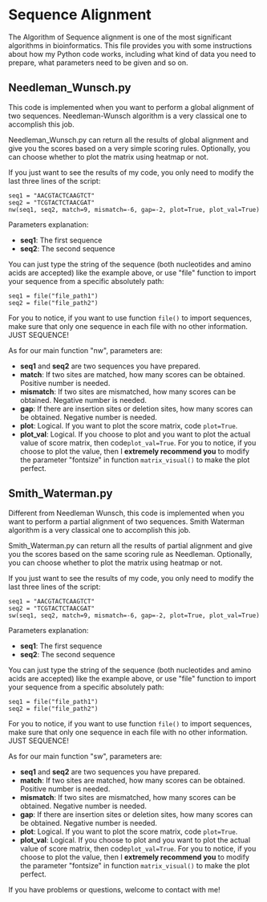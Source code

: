 # Sequence Alignment

The Algorithm of Sequence alignment is one of the most significant algorithms in bioinformatics. This file provides you with some instructions about how my Python code works, including what kind of data you need to prepare, what parameters need to be given and so on.

## Needleman_Wunsch.py

This code is implemented when you want to perform a global alignment of two sequences. Needleman-Wunsch algorithm is a very classical one to accomplish this job.

Needleman_Wunsch.py can return all the results of global alignment and give you the scores based on a very simple scoring rules. Optionally, you can choose whether to plot the matrix using heatmap or not.

If you just want to see the results of my code, you only need to modify the last three lines of the script:

```
seq1 = "AACGTACTCAAGTCT"
seq2 = "TCGTACTCTAACGAT"
nw(seq1, seq2, match=9, mismatch=-6, gap=-2, plot=True, plot_val=True)
```

Parameters explanation:

- **seq1**: The first sequence
- **seq2**: The second sequence

You can just type the string of the sequence (both nucleotides and amino acids are accepted) like the example above, or use "file" function to import your sequence from a specific absolutely path:

```
seq1 = file("file_path1")
seq2 = file("file_path2")
```

For you to notice, if you want to use function `file()` to import sequences, make sure that only one sequence in each file with no other information. JUST SEQUENCE!

As for our main function "nw", parameters are:

- **seq1** and **seq2** are two sequences you have prepared.
- **match**: If two sites are matched, how many scores can be obtained. Positive number is needed.
- **mismatch**: If two sites are mismatched, how many scores can be obtained. Negative number is needed.
- **gap**: If there are insertion sites or deletion sites, how many scores can be obtained. Negative number is needed.
- **plot**: Logical. If you want to plot the score matrix, code `plot=True`.
- **plot_val**: Logical. If you choose to plot and you want to plot the actual value of score matrix, then code`plot_val=True`. For you to notice, if you choose to plot the value, then I **extremely recommend you** to modify the parameter "fontsize" in function `matrix_visual()` to make the plot perfect.

## Smith_Waterman.py

Different from Needleman Wunsch, this code is implemented when you want to perform a partial alignment of two sequences. Smith Waterman algorithm is a very classical one to accomplish this job.

Smith_Waterman.py can return all the results of partial alignment and give you the scores based on the same scoring rule as Needleman. Optionally, you can choose whether to plot the matrix using heatmap or not.

If you just want to see the results of my code, you only need to modify the last three lines of the script:

```
seq1 = "AACGTACTCAAGTCT"
seq2 = "TCGTACTCTAACGAT"
sw(seq1, seq2, match=9, mismatch=-6, gap=-2, plot=True, plot_val=True)
```

Parameters explanation:

- **seq1**: The first sequence
- **seq2**: The second sequence

You can just type the string of the sequence (both nucleotides and amino acids are accepted) like the example above, or use "file" function to import your sequence from a specific absolutely path:

```
seq1 = file("file_path1")
seq2 = file("file_path2")
```

For you to notice, if you want to use function `file()` to import sequences, make sure that only one sequence in each file with no other information. JUST SEQUENCE!

As for our main function "sw", parameters are:

- **seq1** and **seq2** are two sequences you have prepared.
- **match**: If two sites are matched, how many scores can be obtained. Positive number is needed.
- **mismatch**: If two sites are mismatched, how many scores can be obtained. Negative number is needed.
- **gap**: If there are insertion sites or deletion sites, how many scores can be obtained. Negative number is needed.
- **plot**: Logical. If you want to plot the score matrix, code `plot=True`.
- **plot_val**: Logical. If you choose to plot and you want to plot the actual value of score matrix, then code`plot_val=True`. For you to notice, if you choose to plot the value, then I **extremely recommend you** to modify the parameter "fontsize" in function `matrix_visual()` to make the plot perfect.

If you have problems or questions, welcome to contact with me!
